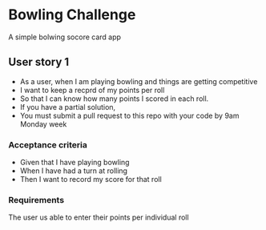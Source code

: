 
Bowling Challenge
=================

A simple bolwing socore card app

## User story 1


* As a user, when I am playing bowling and things are getting competitive
* I want to keep a recprd of my points per roll
* So that I can know how many points I scored in each roll.
* If you have a partial solution, 
* You must submit a pull request to this repo with your code by 9am Monday week

### Acceptance criteria

* Given that I have playing bowling
* When I have had a turn at rolling
* Then I want to record my score for that roll

### Requirements

The user us able to enter their points per individual roll

